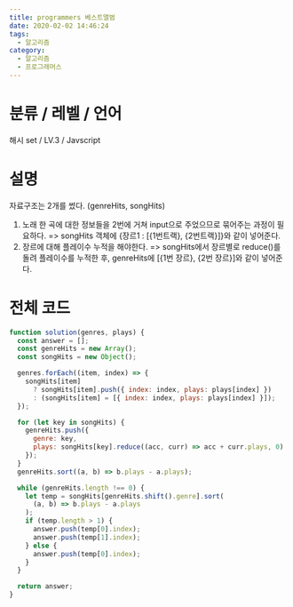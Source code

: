 ```yaml
---
title: programmers 베스트앨범
date: 2020-02-02 14:46:24
tags:
  - 알고리즘
category:
  - 알고리즘
  - 프로그래머스
---
```


# 분류 / 레벨 / 언어

해시 set / LV.3 / Javscript

# 설명

자료구조는 2개를 썼다. (genreHits, songHits)

1. 노래 한 곡에 대한 정보들을
   2번에 거쳐 input으로 주었으므로 묶어주는 과정이 필요하다.
   => songHits 객체에 {장르1 : [{1번트랙}, {2번트랙}]}와 같이 넣어준다.
2. 장르에 대해 플레이수 누적을 해야한다.
   => songHits에서 장르별로 reduce()를 돌려 플레이수를 누적한 후,
   genreHits에 [{1번 장르}, {2번 장르}]와 같이 넣어준다.

# 전체 코드

```javascript
function solution(genres, plays) {
  const answer = [];
  const genreHits = new Array();
  const songHits = new Object();

  genres.forEach((item, index) => {
    songHits[item]
      ? songHits[item].push({ index: index, plays: plays[index] })
      : (songHits[item] = [{ index: index, plays: plays[index] }]);
  });

  for (let key in songHits) {
    genreHits.push({
      genre: key,
      plays: songHits[key].reduce((acc, curr) => acc + curr.plays, 0)
    });
  }
  genreHits.sort((a, b) => b.plays - a.plays);

  while (genreHits.length !== 0) {
    let temp = songHits[genreHits.shift().genre].sort(
      (a, b) => b.plays - a.plays
    );
    if (temp.length > 1) {
      answer.push(temp[0].index);
      answer.push(temp[1].index);
    } else {
      answer.push(temp[0].index);
    }
  }

  return answer;
}
```
